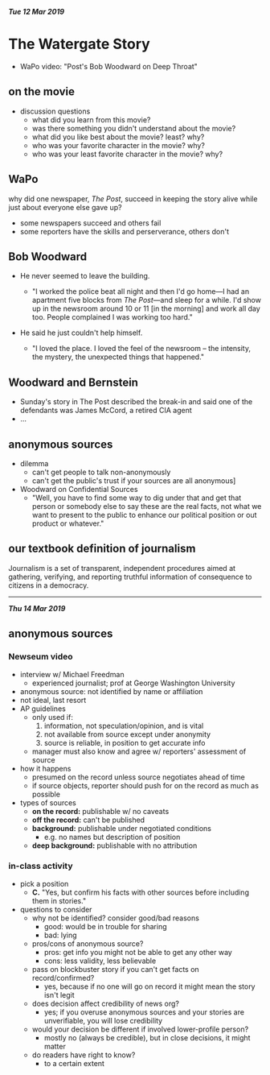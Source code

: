 ***Tue 12 Mar 2019***

# The Watergate Story

* WaPo video: "Post's Bob Woodward on Deep Throat"

## on the movie

* discussion questions
  * what did you learn from this movie?
  * was there something you didn't understand about the movie?
  * what did you like best about the movie? least? why?
  * who was your favorite character in the movie? why?
  * who was your least favorite character in the movie? why?

## WaPo

why did one newspaper, *The Post*, succeed in keeping the story alive while just about everyone else gave up?

* some newspapers succeed and others fail
* some reporters have the skills and perserverance, others don't

## Bob Woodward

* He never seemed to leave the building.
  * "I worked the police beat all night and then I'd go home—I had an apartment five blocks from *The Post*—and sleep for a while. I'd show up in the newsroom around 10 or 11 [in the morning] and work all day too. People complained I was working too hard."

* He said he just couldn't help himself.
  * "I loved the place. I loved the feel of the newsroom – the intensity, the mystery, the unexpected things that happened."

## Woodward and Bernstein

* Sunday's story in The Post described the break-in and said one of the defendants was James McCord, a retired CIA agent
* ...

## anonymous sources

* dilemma
  * can't get people to talk non-anonymously
  * can't get the public's trust if your sources are all anonymous]
* Woodward on Confidential Sources
  * "Well, you have to find some way to dig under that and get that person or somebody else to say these are the real facts, not what we want to present to the public to enhance our political position or out product or whatever."

## our textbook definition of journalism

Journalism is a set of transparent, independent procedures aimed at gathering, verifying, and reporting truthful information of consequence to citizens in a democracy.

---

***Thu 14 Mar 2019***

## anonymous sources

### Newseum video

* interview w/ Michael Freedman
  * experienced journalist; prof at George Washington University
* anonymous source: not identified by name or affiliation
* not ideal, last resort
* AP guidelines
  * only used if:
    1. information, not speculation/opinion, and is vital
    2. not available from source except under anonymity
    3. source is reliable, in position to get accurate info
  * manager must also know and agree w/ reporters' assessment of source
* how it happens
  * presumed on the record unless source negotiates ahead of time
  * if source objects, reporter should push for on the record as much as possible
* types of sources
  * **on the record:** publishable w/ no caveats
  * **off the record:** can't be published
  * **background:** publishable under negotiated conditions
    * e.g. no names but description of position
  * **deep background:** publishable with no attribution

### in-class activity

* pick a position
  * **C.** "Yes, but confirm his facts with other sources before including them in stories."
* questions to consider
  * why not be identified? consider good/bad reasons
    * good: would be in trouble for sharing
    * bad: lying
  * pros/cons of anonymous source?
    * pros: get info you might not be able to get any other way
    * cons: less validity, less believable
  * pass on blockbuster story if you can't get facts on record/confirmed?
    * yes, because if no one will go on record it might mean the story isn't legit
  * does decision affect credibility of news org?
    * yes; if you overuse anonymous sources and your stories are unverifiable, you will lose credibility
  * would your decision be different if involved lower-profile person?
    * mostly no (always be credible), but in close decisions, it might matter
  * do readers have right to know?
    * to a certain extent
